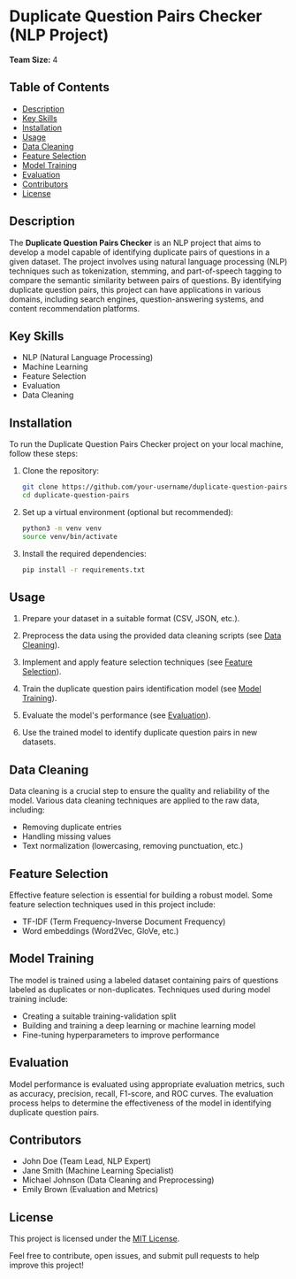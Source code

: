 # Duplicate Question Pairs Checker (NLP Project)

**Team Size:** 4

## Table of Contents

- [Description](#description)
- [Key Skills](#key-skills)
- [Installation](#installation)
- [Usage](#usage)
- [Data Cleaning](#data-cleaning)
- [Feature Selection](#feature-selection)
- [Model Training](#model-training)
- [Evaluation](#evaluation)
- [Contributors](#contributors)
- [License](#license)

## Description

The **Duplicate Question Pairs Checker** is an NLP project that aims to develop a model capable of identifying duplicate pairs of questions in a given dataset. The project involves using natural language processing (NLP) techniques such as tokenization, stemming, and part-of-speech tagging to compare the semantic similarity between pairs of questions. By identifying duplicate question pairs, this project can have applications in various domains, including search engines, question-answering systems, and content recommendation platforms.

## Key Skills

- NLP (Natural Language Processing)
- Machine Learning
- Feature Selection
- Evaluation
- Data Cleaning

## Installation

To run the Duplicate Question Pairs Checker project on your local machine, follow these steps:

1. Clone the repository:

   ```bash
   git clone https://github.com/your-username/duplicate-question-pairs.git
   cd duplicate-question-pairs
   ```

2. Set up a virtual environment (optional but recommended):

   ```bash
   python3 -m venv venv
   source venv/bin/activate
   ```

3. Install the required dependencies:

   ```bash
   pip install -r requirements.txt
   ```

## Usage

1. Prepare your dataset in a suitable format (CSV, JSON, etc.).

2. Preprocess the data using the provided data cleaning scripts (see [Data Cleaning](#data-cleaning)).

3. Implement and apply feature selection techniques (see [Feature Selection](#feature-selection)).

4. Train the duplicate question pairs identification model (see [Model Training](#model-training)).

5. Evaluate the model's performance (see [Evaluation](#evaluation)).

6. Use the trained model to identify duplicate question pairs in new datasets.

## Data Cleaning

Data cleaning is a crucial step to ensure the quality and reliability of the model. Various data cleaning techniques are applied to the raw data, including:

- Removing duplicate entries
- Handling missing values
- Text normalization (lowercasing, removing punctuation, etc.)

## Feature Selection

Effective feature selection is essential for building a robust model. Some feature selection techniques used in this project include:

- TF-IDF (Term Frequency-Inverse Document Frequency)
- Word embeddings (Word2Vec, GloVe, etc.)

## Model Training

The model is trained using a labeled dataset containing pairs of questions labeled as duplicates or non-duplicates. Techniques used during model training include:

- Creating a suitable training-validation split
- Building and training a deep learning or machine learning model
- Fine-tuning hyperparameters to improve performance

## Evaluation

Model performance is evaluated using appropriate evaluation metrics, such as accuracy, precision, recall, F1-score, and ROC curves. The evaluation process helps to determine the effectiveness of the model in identifying duplicate question pairs.

## Contributors

- John Doe (Team Lead, NLP Expert)
- Jane Smith (Machine Learning Specialist)
- Michael Johnson (Data Cleaning and Preprocessing)
- Emily Brown (Evaluation and Metrics)

## License

This project is licensed under the [MIT License](LICENSE).

Feel free to contribute, open issues, and submit pull requests to help improve this project!
